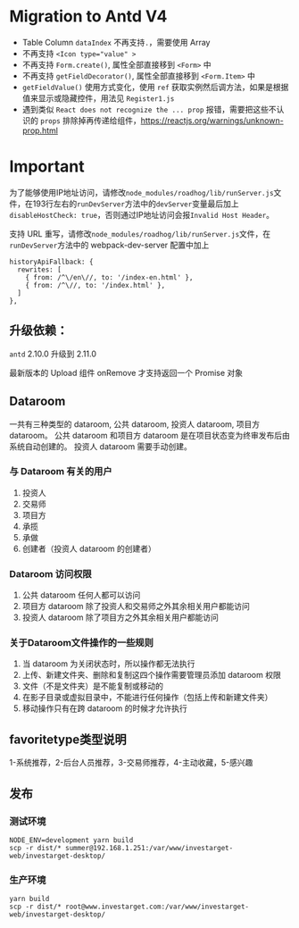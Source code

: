 # Migration to Antd V4
* Table Column `dataIndex` 不再支持`.`，需要使用 Array
* 不再支持 `<Icon type="value" >`
* 不再支持 `Form.create()`, 属性全部直接移到 `<Form>` 中
* 不再支持 `getFieldDecorator()`, 属性全部直接移到 `<Form.Item>` 中
* `getFieldValue()` 使用方式变化，使用 `ref` 获取实例然后调方法，如果是根据值来显示或隐藏控件，用法见 `Register1.js`
* 遇到类似 `React does not recognize the ... prop` 报错，需要把这些不认识的 `props` 排除掉再传递给组件，https://reactjs.org/warnings/unknown-prop.html

# Important #

为了能够使用IP地址访问，请修改`node_modules/roadhog/lib/runServer.js`文件，在193行左右的`runDevServer`方法中的`devServer`变量最后加上`disableHostCheck: true`，否则通过IP地址访问会报`Invalid Host Header`。

支持 URL 重写，请修改`node_modules/roadhog/lib/runServer.js`文件，在`runDevServer`方法中的 webpack-dev-server 配置中加上
```
historyApiFallback: {
  rewrites: [
    { from: /^\/en\//, to: '/index-en.html' },
    { from: /^\//, to: '/index.html' },
  ]
},
```

## 升级依赖：
`antd` 2.10.0 升级到 2.11.0

最新版本的 Upload 组件 onRemove 才支持返回一个 Promise 对象

## Dataroom
一共有三种类型的 dataroom, 公共 dataroom, 投资人 dataroom, 项目方 dataroom。
公共 dataroom 和项目方 dataroom 是在项目状态变为终审发布后由系统自动创建的。
投资人 dataroom 需要手动创建。

### 与 Dataroom 有关的用户
1. 投资人
2. 交易师
3. 项目方
4. 承揽
5. 承做
6. 创建者（投资人 dataroom 的创建者）

### Dataroom 访问权限
1. 公共 dataroom 任何人都可以访问
2. 项目方 dataroom 除了投资人和交易师之外其余相关用户都能访问
3. 投资人 dataroom 除了项目方之外其余相关用户都能访问

### 关于Dataroom文件操作的一些规则
1. 当 dataroom 为关闭状态时，所以操作都无法执行
2. 上传、新建文件夹、删除和复制这四个操作需要管理员添加 dataroom 权限
3. 文件（不是文件夹）是不能复制或移动的
4. 在影子目录或虚拟目录中，不能进行任何操作（包括上传和新建文件夹）
5. 移动操作只有在跨 dataroom 的时候才允许执行

## favoritetype类型说明
1-系统推荐，2-后台人员推荐，3-交易师推荐，4-主动收藏，5-感兴趣

## 发布

### 测试环境
```
NODE_ENV=development yarn build
scp -r dist/* summer@192.168.1.251:/var/www/investarget-web/investarget-desktop/
```

### 生产环境
```
yarn build
scp -r dist/* root@www.investarget.com:/var/www/investarget-web/investarget-desktop/
```